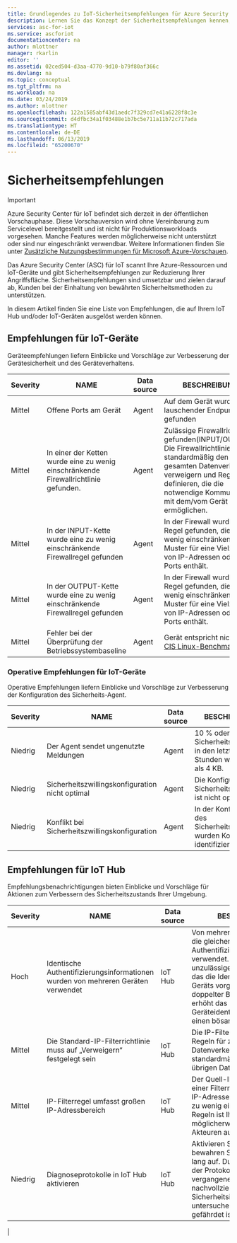 ```yaml
---
title: Grundlegendes zu IoT-Sicherheitsempfehlungen für Azure Security Center für (Vorschauversion) | Microsoft-Dokumentation
description: Lernen Sie das Konzept der Sicherheitsempfehlungen kennen, und erfahren Sie, wie sie in Azure Security Center für IoT verwendet werden.
services: asc-for-iot
ms.service: ascforiot
documentationcenter: na
author: mlottner
manager: rkarlin
editor: ''
ms.assetid: 02ced504-d3aa-4770-9d10-b79f80af366c
ms.devlang: na
ms.topic: conceptual
ms.tgt_pltfrm: na
ms.workload: na
ms.date: 03/24/2019
ms.author: mlottner
ms.openlocfilehash: 122a1585abf43d1aedc7f329cd7e41a6228f8c3e
ms.sourcegitcommit: d4dfbc34a1f03488e1b7bc5e711a11b72c717ada
ms.translationtype: HT
ms.contentlocale: de-DE
ms.lasthandoff: 06/13/2019
ms.locfileid: "65200670"
---
```

# <a name="security-recommendations"></a>Sicherheitsempfehlungen

> [!IMPORTANT]
> Azure Security Center für IoT befindet sich derzeit in der öffentlichen Vorschauphase.
> Diese Vorschauversion wird ohne Vereinbarung zum Servicelevel bereitgestellt und ist nicht für Produktionsworkloads vorgesehen. Manche Features werden möglicherweise nicht unterstützt oder sind nur eingeschränkt verwendbar. Weitere Informationen finden Sie unter [Zusätzliche Nutzungsbestimmungen für Microsoft Azure-Vorschauen](https://azure.microsoft.com/support/legal/preview-supplemental-terms/).

Das Azure Security Center (ASC) für IoT scannt Ihre Azure-Ressourcen und IoT-Geräte und gibt Sicherheitsempfehlungen zur Reduzierung Ihrer Angriffsfläche. Sicherheitsempfehlungen sind umsetzbar und zielen darauf ab, Kunden bei der Einhaltung von bewährten Sicherheitsmethoden zu unterstützen.

In diesem Artikel finden Sie eine Liste von Empfehlungen, die auf Ihrem IoT Hub und/oder IoT-Geräten ausgelöst werden können.

## <a name="recommendations-for-iot-devices"></a>Empfehlungen für IoT-Geräte

Geräteempfehlungen liefern Einblicke und Vorschläge zur Verbesserung der Gerätesicherheit und des Geräteverhaltens. 

| Severity | NAME                                                      | Data source | BESCHREIBUNG                                                                                                                                                                                           |
|----------|-----------------------------------------------------------|-------------|-------------------------------------------------------------------------------------------------------------------------------------------------------------------------------------------------------|
| Mittel   | Offene Ports am Gerät                                      | Agent       | Auf dem Gerät wurde ein lauschender Endpunkt gefunden                                                                                                                                                          |
| Mittel   | In einer der Ketten wurde eine zu wenig einschränkende Firewallrichtlinie gefunden. | Agent       | Zulässige Firewallrichtlinie gefunden(INPUT/OUTPUT). Die Firewallrichtlinie sollte standardmäßig den gesamten Datenverkehr verweigern und Regeln definieren, die die notwendige Kommunikation mit dem/vom Gerät ermöglichen.                               |
| Mittel   | In der INPUT-Kette wurde eine zu wenig einschränkende Firewallregel gefunden     | Agent       | In der Firewall wurde eine Regel gefunden, die ein zu wenig einschränkendes Muster für eine Vielzahl von IP-Adressen oder Ports enthält.                                                                                    |
| Mittel   | In der OUTPUT-Kette wurde eine zu wenig einschränkende Firewallregel gefunden    | Agent       | In der Firewall wurde eine Regel gefunden, die ein zu wenig einschränkendes Muster für eine Vielzahl von IP-Adressen oder Ports enthält.                                                                                   |
| Mittel   | Fehler bei der Überprüfung der Betriebssystembaseline           | Agent       | Gerät entspricht nicht den [CIS Linux-Benchmarks](https://www.cisecurity.org/cis-benchmarks/)                                                                                                         |

### <a name="operational-recommendations-for-iot-devices"></a>Operative Empfehlungen für IoT-Geräte

Operative Empfehlungen liefern Einblicke und Vorschläge zur Verbesserung der Konfiguration des Sicherheits-Agent.

| Severity | NAME                                    | Data source | BESCHREIBUNG                                                                       |
|----------|-----------------------------------------|-------------|-----------------------------------------------------------------------------------|
| Niedrig      | Der Agent sendet ungenutzte Meldungen          | Agent       | 10 % oder mehr der Sicherheitsmeldungen in den letzten 24 Stunden waren kleiner als 4 KB.  |
| Niedrig      | Sicherheitszwillingskonfiguration nicht optimal | Agent       | Die Konfiguration des Sicherheitszwillings ist nicht optimal.                                        |
| Niedrig      | Konflikt bei Sicherheitszwillingskonfiguration    | Agent       | In der Konfiguration des Sicherheitszwillings wurden Konflikte identifiziert.                           |


## <a name="recommendations-for-iot-hub"></a>Empfehlungen für IoT Hub

Empfehlungsbenachrichtigungen bieten Einblicke und Vorschläge für Aktionen zum Verbessern des Sicherheitszustands Ihrer Umgebung.  

| Severity | NAME                                                     | Data source | BESCHREIBUNG                                                                                                                                                                                                             |
|----------|----------------------------------------------------------|-------------|-------------------------------------------------------------------------------------------------------------------------------------------------------------------------------------------------------------------------|
| Hoch     | Identische Authentifizierungsinformationen wurden von mehreren Geräten verwendet | IoT Hub     | Von mehreren Geräten wurden die gleichen IoT Hub-Authentifizierungsinformationen verwendet. Dies kann auf ein unzulässiges Gerät hinweisen, das die Identität eines legitimen Geräts vorgibt. Die Verwendung doppelter Berechtigungen erhöht das Risiko eines Geräteidentitätswechsels durch einen bösartigen Akteur. |
| Mittel   | Die Standard-IP-Filterrichtlinie muss auf „Verweigern“ festgelegt sein                  | IoT Hub     | Die IP-Filterkonfiguration sollte Regeln für zulässigen Datenverkehr definieren und standardmäßig den gesamten übrigen Datenverkehr ablehnen.                                                                                                     |
| Mittel   | IP-Filterregel umfasst großen IP-Adressbereich                   | IoT Hub     | Der Quell-IP-Adressbereich einer Filterregel für zulässige IP-Adressen ist zu groß. Durch zu wenig einschränkende Regeln ist Ihr IoT Hub möglicherweise böswilligen Akteuren ausgesetzt.                                                                                       |
| Niedrig      | Diagnoseprotokolle in IoT Hub aktivieren                       | IoT Hub     | Aktivieren Sie Protokolle, und bewahren Sie sie bis zu ein Jahr lang auf. Durch Aufbewahrung der Protokolle können Sie vergangene Aktivitäten nachvollziehen, wenn Sie Sicherheitsincidents untersuchen oder Ihr Netzwerk gefährdet ist.                                       |
|